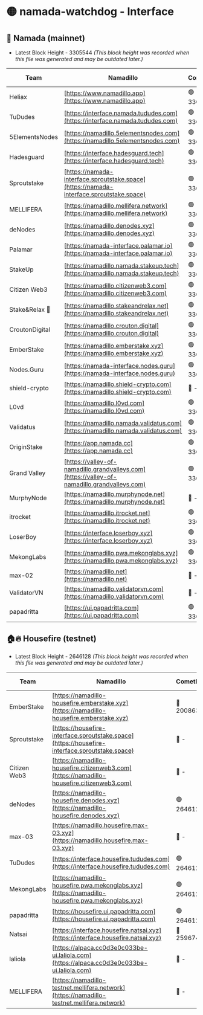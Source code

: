 # 🟡 namada-watchdog - Interface

## 🚀 Namada (mainnet)
- Latest Block Height - 3305544 *(This block height was recorded when this file was generated and may be outdated later.)*

| Team | Namadillo | CometBFT | Indexer | MASP Indexer |
|-|-|-|-|-|
| Heliax | [https://www.namadillo.app](https://www.namadillo.app) | 🟢 3305518 | 🟢 3305518 | 🟢 3305518 |
| TuDudes | [https://interface.namada.tududes.com](https://interface.namada.tududes.com) | 🟢 3305519 | 🟢 3305518 | 🟢 3305519 |
| 5ElementsNodes | [https://namadillo.5elementsnodes.com](https://namadillo.5elementsnodes.com) | 🟢 3305519 | 🟢 3305519 | 🟢 3305519 |
| Hadesguard | [https://interface.hadesguard.tech](https://interface.hadesguard.tech) | 🟢 3305520 | 🟢 3305519 | 🟢 3305520 |
| Sproutstake | [https://namada-interface.sproutstake.space](https://namada-interface.sproutstake.space) | 🟢 3305520 | 🟢 3305520 | 🟢 3305520 |
| MELLIFERA | [https://namadillo.mellifera.network](https://namadillo.mellifera.network) | 🟢 3305521 | 🟢 3305521 | 🟢 3305521 |
| deNodes | [https://namadillo.denodes.xyz](https://namadillo.denodes.xyz) | 🟢 3305522 | 🟢 3305522 | 🟢 3305522 |
| Palamar | [https://namada-interface.palamar.io](https://namada-interface.palamar.io) | 🟢 3305522 | 🟢 3305522 | 🟢 3305522 |
| StakeUp | [https://namadillo.namada.stakeup.tech](https://namadillo.namada.stakeup.tech) | 🟢 3305523 | 🟢 3305523 | 🟢 3305523 |
| Citizen Web3 | [https://namadillo.citizenweb3.com](https://namadillo.citizenweb3.com) | 🟢 3305524 | 🟢 3305523 | 🔴 - |
| Stake&Relax 🦥 | [https://namadillo.stakeandrelax.net](https://namadillo.stakeandrelax.net) | 🟢 3305526 | 🟢 3305526 | 🟢 3305526 |
| CroutonDigital | [https://namadillo.crouton.digital](https://namadillo.crouton.digital) | 🟢 3305527 | 🟢 3305527 | 🟢 3305527 |
| EmberStake | [https://namadillo.emberstake.xyz](https://namadillo.emberstake.xyz) | 🟢 3305528 | 🟢 3305527 | 🟢 3305528 |
| Nodes.Guru | [https://namada-interface.nodes.guru](https://namada-interface.nodes.guru) | 🟢 3305528 | 🟢 3305528 | 🟢 3305528 |
| shield-crypto | [https://namadillo.shield-crypto.com](https://namadillo.shield-crypto.com) | 🔴 - | 🔴 - | 🔴 - |
| L0vd | [https://namadillo.l0vd.com](https://namadillo.l0vd.com) | 🟢 3305534 | 🟢 3305534 | 🟢 3305534 |
| Validatus | [https://namadillo.namada.validatus.com](https://namadillo.namada.validatus.com) | 🟢 3305535 | 🟢 3305535 | 🟢 3305535 |
| OriginStake | [https://app.namada.cc](https://app.namada.cc) | 🟢 3305536 | 🟢 3305530 | 🟢 3305530 |
| Grand Valley | [https://valley-of-namadillo.grandvalleys.com](https://valley-of-namadillo.grandvalleys.com) | 🟢 3305536 | 🟢 3305535 | 🟢 3305536 |
| MurphyNode | [https://namadillo.murphynode.net](https://namadillo.murphynode.net) | 🔴 - | 🔴 - | 🔴 - |
| itrocket | [https://namadillo.itrocket.net](https://namadillo.itrocket.net) | 🟢 3305538 | 🟢 3305538 | 🟢 3305538 |
| LoserBoy | [https://interface.loserboy.xyz](https://interface.loserboy.xyz) | 🟢 3305539 | 🟢 3305539 | 🟢 3305538 |
| MekongLabs | [https://namadillo.pwa.mekonglabs.xyz](https://namadillo.pwa.mekonglabs.xyz) | 🟢 3305539 | 🟢 3305539 | 🟢 3305539 |
| max-02 | [https://namadillo.net](https://namadillo.net) | 🔴 - | 🔴 - | 🔴 - |
| ValidatorVN | [https://namadillo.validatorvn.com](https://namadillo.validatorvn.com) | 🔴 - | 🔴 - | 🔴 - |
| papadritta | [https://ui.papadritta.com](https://ui.papadritta.com) | 🟢 3305544 | 🟢 3305544 | 🟢 3305544 |

## 🏠🔥 Housefire (testnet)
- Latest Block Height - 2646128 *(This block height was recorded when this file was generated and may be outdated later.)*

| Team | Namadillo | CometBFT | Indexer | MASP Indexer |
|-|-|-|-|-|
| EmberStake | [https://namadillo-housefire.emberstake.xyz](https://namadillo-housefire.emberstake.xyz) | 🔴 2008636 | 🔴 - | 🔴 - |
| Sproutstake | [https://housefire-interface.sproutstake.space](https://housefire-interface.sproutstake.space) | 🔴 - | 🔴 - | 🔴 - |
| Citizen Web3 | [https://namadillo-housefire.citizenweb3.com](https://namadillo-housefire.citizenweb3.com) | 🔴 - | 🔴 - | 🔴 - |
| deNodes | [https://namadillo-housefire.denodes.xyz](https://namadillo-housefire.denodes.xyz) | 🟢 2646128 | 🟢 2646128 | 🟢 2646128 |
| max-03 | [https://namadillo.housefire.max-03.xyz](https://namadillo.housefire.max-03.xyz) | 🔴 - | 🔴 - | 🔴 - |
| TuDudes | [https://interface.housefire.tududes.com](https://interface.housefire.tududes.com) | 🟢 2646128 | 🟢 2646128 | 🟢 2646128 |
| MekongLabs | [https://namadillo-housefire.pwa.mekonglabs.xyz](https://namadillo-housefire.pwa.mekonglabs.xyz) | 🟢 2646128 | 🟢 2646128 | 🟢 2646128 |
| papadritta | [https://housefire.ui.papadritta.com](https://housefire.ui.papadritta.com) | 🟢 2646128 | 🟢 2646128 | 🟢 2646128 |
| Natsai | [https://interface.housefire.natsai.xyz](https://interface.housefire.natsai.xyz) | 🔴 2596741 | 🔴 2596741 | 🔴 2596741 |
| laliola | [https://alpaca.cc0d3e0c033be-ui.laliola.com](https://alpaca.cc0d3e0c033be-ui.laliola.com) | 🔴 - | 🔴 - | 🔴 - |
| MELLIFERA | [https://namadillo-testnet.mellifera.network](https://namadillo-testnet.mellifera.network) | 🔴 - | 🟢 2646128 | 🔴 2607259 |

